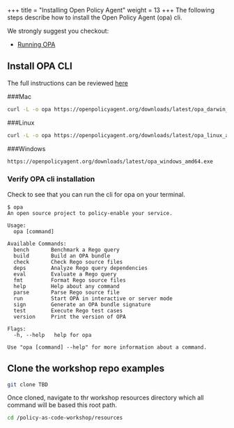 +++
title = "Installing Open Policy Agent"
weight = 13
+++
The following steps describe how to install the Open Policy Agent (opa) cli. </br>

We strongly suggest you checkout: 
* [Running OPA](https://www.openpolicyagent.org/docs/latest/#running-opa)


## Install OPA CLI

The full instructions can be reviewed [here](https://www.openpolicyagent.org/docs/latest/#running-opa)

###Mac
```bash
curl -L -o opa https://openpolicyagent.org/downloads/latest/opa_darwin_amd64
```

###Linux
```bash
curl -L -o opa https://openpolicyagent.org/downloads/latest/opa_linux_amd64
```

###Windows
```bash
https://openpolicyagent.org/downloads/latest/opa_windows_amd64.exe
```

### Verify OPA cli installation
Check to see that you can run the cli for opa on your terminal.

```
$ opa
An open source project to policy-enable your service.

Usage:
  opa [command]

Available Commands:
  bench       Benchmark a Rego query
  build       Build an OPA bundle
  check       Check Rego source files
  deps        Analyze Rego query dependencies
  eval        Evaluate a Rego query
  fmt         Format Rego source files
  help        Help about any command
  parse       Parse Rego source file
  run         Start OPA in interactive or server mode
  sign        Generate an OPA bundle signature
  test        Execute Rego test cases
  version     Print the version of OPA

Flags:
  -h, --help   help for opa

Use "opa [command] --help" for more information about a command.
```

## Clone the workshop repo examples

```bash
git clone TBD
```

Once cloned, navigate to thr workshop resources directory which all command will be based this root path.
```bash
cd /policy-as-code-workshop/resources
```
